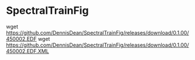 # SpectralTrainFig

wget https://github.com/DennisDean/SpectralTrainFig/releases/download/0.1.00/450002.EDF
wget https://github.com/DennisDean/SpectralTrainFig/releases/download/0.1.00/450002.EDF.XML

